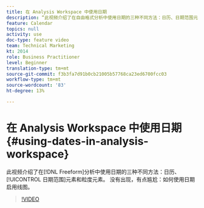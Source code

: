 ```yaml
---
title: 在 Analysis Workspace 中使用日期
description: “此视频介绍了在自由格式分析中使用日期的三种不同方法：日历、日期范围元素和粒度元素。 没有出现，有点尴尬：如何使用日期启用线图。 "
feature: Calendar
topics: null
activity: use
doc-type: feature video
team: Technical Marketing
kt: 2014
role: Business Practitioner
level: Beginner
translation-type: tm+mt
source-git-commit: f3b3fa7d91b0cb21005b57768ca23ed6700fcc03
workflow-type: tm+mt
source-wordcount: '83'
ht-degree: 13%

---
```



# 在 Analysis Workspace 中使用日期 {#using-dates-in-analysis-workspace}

此视频介绍了在[!DNL Freeform]分析中使用日期的三种不同方法：日历、[!UICONTROL 日期范围]元素和粒度元素。 没有出现，有点尴尬：如何使用日期启用线图。

>[!VIDEO](https://video.tv.adobe.com/v/24136/?quality=12)
